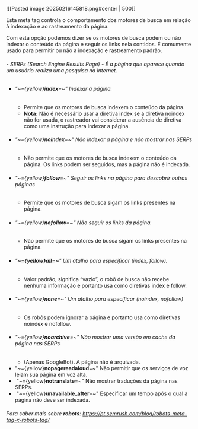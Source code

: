 ![[Pasted image 20250216145818.png#center | 500]]

Esta meta tag controla o comportamento dos motores de busca em relação à indexação e ao rastreamento da página.

Com esta opção podemos dizer se os motores de busca podem ou não indexar o conteúdo da página e seguir os links nela contidos. É comumente usado para permitir ou não a indexação e rastreamento padrão.

###### - SERPs (Search Engine Results Page) - É a página que aparece quando um usuário realiza uma pesquisa na internet.

- ###### "~={yellow}**index**=~" Indexar a página. 
	- Permite que os motores de busca indexem o conteúdo da página.
	- **Nota:** Não é necessário usar a diretiva index se a diretiva noindex não for usada, o rastreador vai considerar a ausência de diretiva como uma instrução para indexar a página. 
- ###### "~={yellow}**noindex**=~" Não indexar a página e não mostrar nas SERPs
	- Não permite que os motores de busca indexem o conteúdo da página. Os links podem ser seguidos, mas a página não é indexada.
- ###### "~={yellow}**follow**=~" Seguir os links na página para descobrir outras páginas
	- Permite que os motores de busca sigam os links presentes na página.
- ###### "~={yellow}**nofollow**=~" Não seguir os links da página.
	- Não permite que os motores de busca sigam os links presentes na página.
- ###### "**~={yellow}all=~**" Um atalho para especificar (index, follow).
	- Valor padrão, significa “vazio”, o robô de busca não recebe nenhuma informação e portanto usa como diretivas index e follow.
- ###### "~={yellow}**none**=~" Um atalho para especificar (noindex, nofollow)
	- Os robôs podem ignorar a página e portanto usa como diretivas noindex e nofollow.
- ###### "~={yellow}**noarchive**=~" Não mostrar uma versão em cache da página nas SERPs
	- (Apenas GoogleBot). A página não é arquivada.
- "~={yellow}**nopagereadaloud**=~" Não permitir que os serviços de voz leiam sua página em voz alta.
-  "~={yellow}**notranslate**=~" Não mostrar traduções da página nas SERPs.
-  "~={yellow}**unavailable_after**=~" Especificar um tempo após o qual a página não deve ser indexada.

###### Para saber mais sobre **robots**: https://pt.semrush.com/blog/robots-meta-tag-x-robots-tag/

